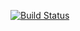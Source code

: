 [![Build Status](https://travis-ci.org/mle86/sh-tests.svg?branch=master)](https://travis-ci.org/mle86/sh-tests)


